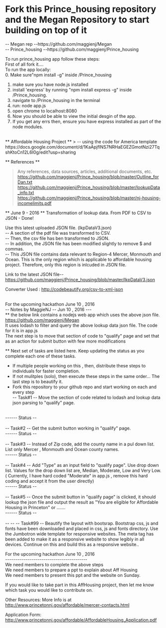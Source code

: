 
<h1> Fork this Prince_housing repository and the Megan Repository to start building on top of it <br> </h1>
-- Megan rep --https://github.com/maggienj/Megan <br> 
-- Prince_housing --https://github.com/maggienj/Prince_housing <br>

To run prince_housing app follow these steps: <br>  First of all fork it.... <br>
To run the app locally: <br> 
0. Make sure"npm install -g" inside /Prince_housing <br>
1. make sure you have node.js installed <br>
2. install 'express' by running "npm install express -g" inside /Prince_housing. <br>
2. navigate to /Prince_housing in the terminal <br>
3. run: node app.js <br>
4. open chrome to localhost:8080 <br> 
5. Now you should be able to view the initial desgin of the app. <br>
6. If you get any errs then, ensure you have express installed as part of the node modules. <br>

<br>
** Affordable Housing Project **
> -- using the code for America template <br> 
https://docs.google.com/document/d/1KaApjflNS7NRHaEGEZGmotNzi27TqshKtoCn12L6I0g/edit?usp=sharing

** References ** 
> Any references, data sources, articles, additional documents, etc. <br>
> https://github.com/maggienj/Prince_housing/blob/master/Outline_forDan.txt <br> 
> https://github.com/maggienj/Prince_housing/blob/master/lookupData_info.txt <br> 
> https://github.com/maggienj/Prince_housing/blob/master/nj-housing-incomelimits.pdf <br> 

** June 9 - 2016 ** 
Transformation of lookup data.  From PDF to CSV to JSON - Done! <br>

Use this latest uploaded JSON file. (lkpDataV3.json) <br>
-- A section of the pdf file was transformed to CSV. <br>
-- Then, the csv file has ben transformed to JSON. <br>
-- In addition, the JSON file has been modified slightly to remove $ and commas. <br>
-- This JSON file contains data relevant to Region-4 Mercer, Monmouth and Ocean. This is the only region which is applicable to affordable housing project. Therefore, only this region is inlcuded in JSON file. <br>

Link to the latest JSON file-- https://github.com/maggienj/Prince_housing/blob/master/lkpDataV3.json  <br>

Converter Used : http://codebeautify.org/csv-to-xml-json <br><br>

For the upcoming hackathon June 10 , 2016 <br>
-- Notes by MaggieNJ -- Jun 10 , 2016 --- <br>
** the below link contains a nodejs web app which uses the above json file. <br>
https://github.com/maggienj/Megan <br> 
It uses lodash to filter and query the above lookup data json file. The code for it is in app.js <br>
The next step is to move that section of code to "qualify" page and set that as an action for submit button with few more modifications
<br>

** Next set of tasks are listed here. Keep updating the status as you complete each one of these tasks.
<br>
* If multiple people working on this , then, distribute these steps to individuals for faster completion. <br>
* If not mulitples (solo),  then execute these steps in the same order... The last step is to beautify it. 
* Fork this repository to your github repo and start working on each and every step<br>
-- Task#1 -- Move the section of code related to lodash and lookup data json parsing to "qualify" page.
<br>
------ Status -- 
<br> <br>
-- Task#2 -- Get the submit button working in "qualify" page.
<br>
------ Status -- 
<br><br>
-- Task#3 -- Instead of Zip code, add the county name in a pul down list.  List only Mercer , Monmouth and Ocean county names. 
<br>
------ Status -- 
<br> <br>
-- Task#4 -- Add "Type" as an input field to "qualify page".  Use drop down list.  Values for the drop down list are, Median, Moderate, Low and Very Low.  ( Currently, I have hard coded "Moderate"  in app.js , remove this hard coding and accept it from the user directly)
<br> 
------ Status --
<br> <br>
-- Task#5 -- Once the submit button in "qualify page" is clicked, it should lookup the json file and output the result as "You are eligible for Affordable Housing in Princeton" or ....... 
<br>
------ Status --
<br> <br>
-- 
--
-- Task#99 -- Beautify the layout with bootsrap. Bootstrap css, js and fonts have been downloaded and placed in css, js and fonts directory. Use the Jumbotron wide template for responsive websites. The meta tag has been added to make it as a responsive website to show legibly in all devices. Continue on this and build this as a responsive website.. 


For the upcoming hackathon June 10 , 2016 <br>
----------------------------------------- <br>
We need members to complete the above steps <br>
We need members to prepare a ppt to explain about Aff Housing <br>
We need members to present this ppt and the website on Sunday. <br> 

If you would like to take part in this AffHousing project, then let me know which task you would like to contribute on.


Other Resources:
More Info is at http://www.princetonnj.gov/affordable/mercer-contacts.html

Application Form:
http://www.princetonnj.gov/affordable/AffordableHousing_Application.pdf




